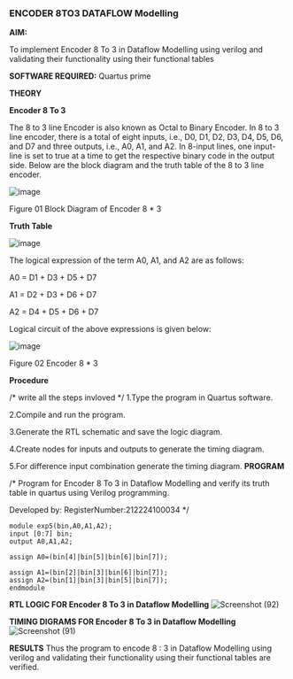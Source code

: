 ### ENCODER 8TO3 DATAFLOW Modelling

**AIM:**

To implement  Encoder 8 To 3 in Dataflow Modelling using verilog and validating their functionality using their functional tables

**SOFTWARE REQUIRED:** Quartus prime

**THEORY**

**Encoder 8 To 3**

The 8 to 3 line Encoder is also known as Octal to Binary Encoder. In 8 to 3 line encoder, there is a total of eight inputs, i.e., D0, D1, D2, D3, D4, D5, D6, and D7 and three outputs, i.e., A0, A1, and A2. In 8-input lines, one input-line is set to true at a time to get the respective binary code in the output side. Below are the block diagram and the truth table of the 8 to 3 line encoder.

![image](https://github.com/naavaneetha/ENCODER8TO3DATAFLOW/assets/154305477/0bc242c1-eb9e-4c47-afe5-30428470efc3)

Figure 01  Block Diagram of Encoder 8 * 3

**Truth Table**

![image](https://github.com/naavaneetha/ENCODER8TO3DATAFLOW/assets/154305477/35496b14-ae6e-4cd1-9abd-d6736b576575)

The logical expression of the term A0, A1, and A2 are as follows:

A0 = D1 + D3 + D5 + D7

A1 = D2 + D3 + D6 + D7

A2 = D4 + D5 + D6 + D7

Logical circuit of the above expressions is given below:

![image](https://github.com/naavaneetha/ENCODER8TO3DATAFLOW/assets/154305477/95acaee6-c873-4c75-89eb-ef09fb158053)

Figure 02  Encoder 8 * 3

**Procedure**

/* write all the steps invloved */
1.Type the program in Quartus software.

2.Compile and run the program.

3.Generate the RTL schematic and save the logic diagram.

4.Create nodes for inputs and outputs to generate the timing diagram.

5.For difference input combination generate the timing diagram.
**PROGRAM**

/* Program for Encoder 8 To 3 in Dataflow Modelling and verify its truth table in quartus using Verilog programming. 

Developed by: RegisterNumber:212224100034
*/
```
module exp5(bin,A0,A1,A2);
input [0:7] bin;
output A0,A1,A2;

assign A0=(bin[4]|bin[5]|bin[6]|bin[7]);

assign A1=(bin[2]|bin[3]|bin[6]|bin[7]);
assign A2=(bin[1]|bin[3]|bin[5]|bin[7]);
endmodule
```

**RTL LOGIC FOR Encoder 8 To 3 in Dataflow Modelling**
![Screenshot (92)](https://github.com/user-attachments/assets/ab3ccb42-20b5-4da9-9535-57dd48418774)

**TIMING DIGRAMS FOR Encoder 8 To 3 in Dataflow Modelling**
![Screenshot (91)](https://github.com/user-attachments/assets/6987a426-9c46-4f12-8440-7593b51e5369)

**RESULTS**
Thus the program to encode 8 : 3 in Dataflow Modelling using verilog and validating their functionality using their functional tables are verified.





